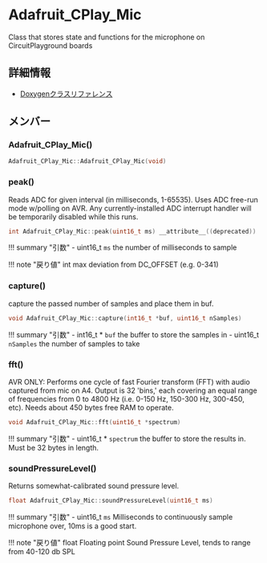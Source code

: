 # Adafruit_CPlay_Mic

Class that stores state and functions for the microphone on CircuitPlayground boards 

## 詳細情報

- [Doxygenクラスリファレンス](https://lang-ship.com/reference/Arduino/latest/class_adafruit___c_play___mic.html)

## メンバー

### Adafruit_CPlay_Mic()



```c
Adafruit_CPlay_Mic::Adafruit_CPlay_Mic(void)
```



### peak()
Reads ADC for given interval (in milliseconds, 1-65535). Uses ADC free-run mode w/polling on AVR. Any currently-installed ADC interrupt handler will be temporarily disabled while this runs.


```c
int Adafruit_CPlay_Mic::peak(uint16_t ms) __attribute__((deprecated))
```

!!! summary "引数"
	- uint16_t `ms` the number of milliseconds to sample 

!!! note "戻り値"
	int max deviation from DC_OFFSET (e.g. 0-341) 



### capture()
capture the passed number of samples and place them in buf.


```c
void Adafruit_CPlay_Mic::capture(int16_t *buf, uint16_t nSamples)
```

!!! summary "引数"
	- int16_t * `buf` the buffer to store the samples in 
	- uint16_t `nSamples` the number of samples to take



### fft()
AVR ONLY: Performs one cycle of fast Fourier transform (FFT) with audio captured from mic on A4. Output is 32 'bins,' each covering an equal range of frequencies from 0 to 4800 Hz (i.e. 0-150 Hz, 150-300 Hz, 300-450, etc). Needs about 450 bytes free RAM to operate.


```c
void Adafruit_CPlay_Mic::fft(uint16_t *spectrum)
```

!!! summary "引数"
	- uint16_t * `spectrum` the buffer to store the results in. Must be 32 bytes in length.



### soundPressureLevel()
Returns somewhat-calibrated sound pressure level.


```c
float Adafruit_CPlay_Mic::soundPressureLevel(uint16_t ms)
```

!!! summary "引数"
	- uint16_t `ms` Milliseconds to continuously sample microphone over, 10ms is a good start. 

!!! note "戻り値"
	float Floating point Sound Pressure Level, tends to range from 40-120 db SPL 



